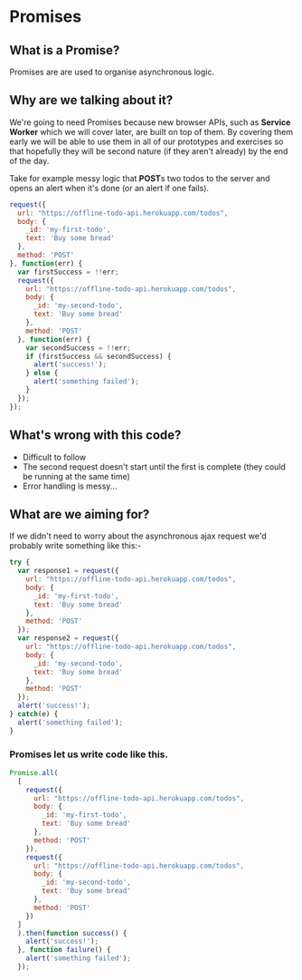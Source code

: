 # Promises

## What is a Promise?

Promises are are used to organise asynchronous logic.

## Why are we talking about it?

We're going to need Promises because new browser APIs, such as **Service Worker** which we will cover later, are built on top of them.  By covering them early we will be able to use them in all of our prototypes and exercises so that hopefully they will be second nature (if they aren't already) by the end of the day.	

Take for example messy logic that **POST**s two todos to the server and opens an alert when it's done (or an alert if one fails).

```js
request({
  url: "https://offline-todo-api.herokuapp.com/todos",
  body: {
    _id: 'my-first-todo',
    text: 'Buy some bread'
  },
  method: 'POST'
}, function(err) {
  var firstSuccess = !!err;
  request({
    url: "https://offline-todo-api.herokuapp.com/todos",
    body: {
      _id: 'my-second-todo',
      text: 'Buy some bread'
    },
    method: 'POST'
  }, function(err) {
    var secondSuccess = !!err;
    if (firstSuccess && secondSuccess) {
      alert('success!');
    } else {
      alert('something failed');
    }
  });
});
```

## What's wrong with this code?

- Difficult to follow
- The second request doesn't start until the first is complete (they could be running at the same time)
- Error handling is messy...

## What are we aiming for?

If we didn't need to worry about the asynchronous ajax request we'd probably write something like this:-

```js
try {
  var response1 = request({
    url: "https://offline-todo-api.herokuapp.com/todos",
    body: {
      _id: 'my-first-todo',
      text: 'Buy some bread'
    },
    method: 'POST'
  });
  var response2 = request({
    url: "https://offline-todo-api.herokuapp.com/todos",
    body: {
      _id: 'my-second-todo',
      text: 'Buy some bread'
    },
    method: 'POST'
  });
  alert('success!');
} catch(e) {
  alert('something failed');
}
```

### Promises let us write code like this.

```js
Promise.all(
  [
    request({
      url: "https://offline-todo-api.herokuapp.com/todos",
      body: {
        _id: 'my-first-todo',
        text: 'Buy some bread'
      },
      method: 'POST'
    }),
    request({
      url: "https://offline-todo-api.herokuapp.com/todos",
      body: {
        _id: 'my-second-todo',
        text: 'Buy some bread'
      },
      method: 'POST'
    })
  ]
  ).then(function success() {
    alert('success!');
  }, function failure() {
    alert('something failed');
  });
```
